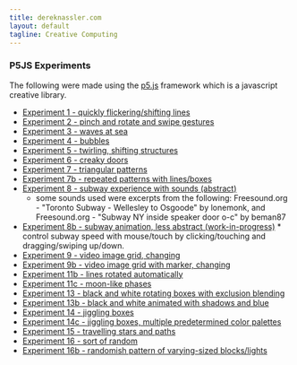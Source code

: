 ```yaml
---
title: dereknassler.com
layout: default
tagline: Creative Computing
---
```

### P5JS Experiments
The following were made using the [p5.js](http://p5js.org) framework which is a javascript creative library.

  * [Experiment 1 - quickly flickering/shifting lines]({{site.url}}/p5/exp3d/index.html)
  * [Experiment 2 - pinch and rotate and swipe gestures]({{site.url}}/p5/exp4/index.html)
  * [Experiment 3 - waves at sea]({{site.url}}/p5/graphics-exp/expWave1/index.html)
  * [Experiment 4 - bubbles]({{site.url}}/p5/graphics-exp/exp3b/index.html)
  * [Experiment 5 - twirling, shifting structures]({{site.url}}/p5/graphics-exp/exp4/index.html)
  * [Experiment 6 - creaky doors]({{site.url}}/p5/graphics-exp/exp5/index.html)
  * [Experiment 7 - triangular patterns]({{site.url}}/p5/graphics-exp/exp6/index.html)
  * [Experiment 7b - repeated patterns with lines/boxes]({{site.url}}/p5/graphics-exp/exp6b/index.html)
  * [Experiment 8 - subway experience with sounds (abstract)]({{site.url}}/p5/graphics-exp/exp6b2/index.html)
  	* some sounds used were excerpts from the following:  Freesound.org - "Toronto Subway - Wellesley to Osgoode" by lonemonk, and Freesound.org - "Subway NY inside speaker door o-c" by beman87 
  * [Experiment 8b - subway animation, less abstract (work-in-progress)]({{site.url}}/p5/graphics-exp/exp7b/index.html) * control subway speed with mouse/touch by clicking/touching and dragging/swiping up/down.
  * [Experiment 9 - video image grid, changing]({{site.url}}/p5/graphics-exp/exp9/index.html)
  * [Experiment 9b - video image grid with marker, changing]({{site.url}}/p5/graphics-exp/exp9b/index.html)
  * [Experiment 11b - lines rotated automatically]({{site.url}}/p5/graphics-exp/exp11b/index.html)
  * [Experiment 11c - moon-like phases]({{site.url}}/p5/graphics-exp/exp11c/index.html)
  * [Experiment 13 - black and white rotating boxes with exclusion blending]({{site.url}}/p5/graphics-exp/exp13/index.html)
  * [Experiment 13b - black and white animated with shadows and blue]({{site.url}}/p5/graphics-exp/exp13b/index.html)
  * [Experiment 14 - jiggling boxes]({{site.url}}/p5/graphics-exp/exp14/index.html)
  * [Experiment 14c - jiggling boxes, multiple predetermined color palettes]({{site.url}}/p5/graphics-exp/exp14c/index.html)
  * [Experiment 15 - travelling stars and paths]({{site.url}}/p5/graphics-exp/exp15/index.html)
  * [Experiment 16 - sort of random]({{site.url}}/p5/graphics-exp/exp16/index.html)
  * [Experiment 16b - randomish pattern of varying-sized blocks/lights]({{site.url}}/p5/graphics-exp/exp16b/index.html)